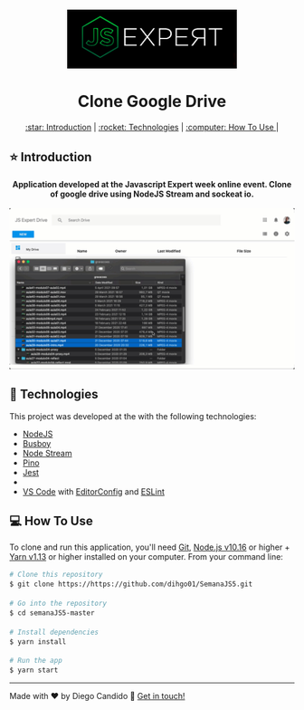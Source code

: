 <h1 align="center">
    <img alt="week js" src="https://github.com/dihgo01/SemanaJS5/blob/main/resources/jsImage.png" width ="300px" heigth="300px" />
    <br>
    <br>
   Clone Google Drive
</h1>


<div align="center" style="margin: 20px;">
  <p align="center" >
  <a href="#star-introduction"> :star: Introduction</a> |
  <a href="#rocket-technologies"> :rocket: Technologies</a> |
  <a href="#computer-how-to-use"> :computer: How To Use </a> |
  </p>
</div>

## :star: Introduction

   <h4 align="center"style="margin-bottom= 50px;">
      Application developed at the Javascript Expert week online event. Clone of google drive using NodeJS Stream and sockeat io.
      <br>
      <br>
      <img alt="week js" src="https://github.com/dihgo01/SemanaJS5/blob/main/resources/demo.gif" width ="800px" heigth="600px" />
  </h4>
    
   
## :rocket: Technologies

This project was developed at the with the following technologies:

-  [NodeJS](https://nodejs.org/en/)
-  [Busboy](https://www.npmjs.com/package/busboy)
-  [Node Stream](https://nodejs.org/api/stream.html)
-  [Pino](https://github.com/pinojs/pino)
-  [Jest](https://jestjs.io/pt-BR/)
-  
-  [VS Code][vc] with [EditorConfig][vceditconfig] and [ESLint][vceslint]

## :computer: How To Use

To clone and run this application, you'll need [Git](https://git-scm.com), [Node.js v10.16][nodejs] or higher + [Yarn v1.13][yarn] or higher installed on your computer. From your command line:

```bash
# Clone this repository
$ git clone https://https://github.com/dihgo01/SemanaJS5.git

# Go into the repository
$ cd semanaJS5-master

# Install dependencies
$ yarn install

# Run the app
$ yarn start
```

---

Made with ♥ by Diego Candido :wave: [Get in touch!](https://www.linkedin.com/in/diego-c-c-s/)

[nodejs]: https://nodejs.org/
[yarn]: https://yarnpkg.com/
[vc]: https://code.visualstudio.com/
[vceditconfig]: https://marketplace.visualstudio.com/items?itemName=EditorConfig.EditorConfig
[vceslint]: https://marketplace.visualstudio.com/items?itemName=dbaeumer.vscode-eslint
